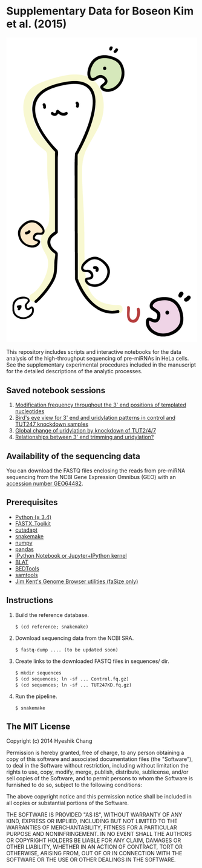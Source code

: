 # Supplementary Data for Boseon Kim et al. (2015)

![Logo image](https://raw.githubusercontent.com/hyeshik/bskim-2015-pre-miRNA/master/images/uridylating-tuts.png)   

This repository includes scripts and interactive notebooks for the data analysis of the high-throughput
sequencing of pre-miRNAs in HeLa cells. See the supplementary experimental procedures included in the
manuscript for the detailed descriptions of the analytic processes.


## Saved notebook sessions

1. [Modification frequency throughout the 3' end positions of templated nucleotides](http://nbviewer.ipython.org/github/hyeshik/bskim-2015-pre-miRNA/blob/master/notes/plot-modifications-endpos-frequency-circles.ipynb)
1. [Bird's eye view for 3' end and uridylation patterns in control and TUT247 knockdown samples](http://nbviewer.ipython.org/github/hyeshik/bskim-2015-pre-miRNA/blob/master/notes/plot-uridylation-rate-change-by-position.ipynb)
1. [Global change of uridylation by knockdown of TUT2/4/7](http://nbviewer.ipython.org/github/hyeshik/bskim-2015-pre-miRNA/blob/master/notes/plot-global-uridylation-changes.ipynb)
1. [Relationships between 3' end trimming and uridylation?](http://nbviewer.ipython.org/github/hyeshik/bskim-2015-pre-miRNA/blob/master/notes/plot-trimming-and-uridylation.ipynb)

## Availability of the sequencing data

You can download the FASTQ files enclosing the reads from pre-miRNA sequencing
from the NCBI Gene Expression Omnibus (GEO) with an
[accession number GEO64482](http://www.ncbi.nlm.nih.gov/geo/query/acc.cgi?acc=GSE64482).

## Prerequisites

* [Python (≥ 3.4)](https://www.python.org)
* [FASTX_Toolkit](http://hannonlab.cshl.edu/fastx_toolkit/)
* [cutadapt](https://code.google.com/p/cutadapt/)
* [snakemake](https://bitbucket.org/johanneskoester/snakemake)
* [numpy](http://www.numpy.org)
* [pandas](http://pandas.pydata.org)
* [IPython Notebook or Jupyter+IPython kernel](http://ipython.org)
* [BLAT](https://genome.ucsc.edu/FAQ/FAQblat.html)
* [BEDTools](https://github.com/arq5x/bedtools2)
* [samtools](http://www.htslib.org)
* [Jim Kent's Genome Browser utilities (faSize only)](https://genome.ucsc.edu/util.html)

## Instructions

1. Build the reference database.

   ```
   $ (cd reference; snakemake)
   ```

1. Download sequencing data from the NCBI SRA.

   ```
   $ fastq-dump .... (to be updated soon)
   ```

1. Create links to the downloaded FASTQ files in sequences/ dir.
 
   ```
   $ mkdir sequences
   $ (cd sequences; ln -sf ... Control.fq.gz)
   $ (cd sequences; ln -sf ... TUT247KD.fq.gz)
   ```

1. Run the pipeline.

   ```
   $ snakemake
   ```


## The MIT License

Copyright (c) 2014 Hyeshik Chang

Permission is hereby granted, free of charge, to any person obtaining a copy
of this software and associated documentation files (the "Software"), to deal
in the Software without restriction, including without limitation the rights
to use, copy, modify, merge, publish, distribute, sublicense, and/or sell
copies of the Software, and to permit persons to whom the Software is
furnished to do so, subject to the following conditions:

The above copyright notice and this permission notice shall be included in
all copies or substantial portions of the Software.

THE SOFTWARE IS PROVIDED "AS IS", WITHOUT WARRANTY OF ANY KIND, EXPRESS OR
IMPLIED, INCLUDING BUT NOT LIMITED TO THE WARRANTIES OF MERCHANTABILITY,
FITNESS FOR A PARTICULAR PURPOSE AND NONINFRINGEMENT. IN NO EVENT SHALL THE
AUTHORS OR COPYRIGHT HOLDERS BE LIABLE FOR ANY CLAIM, DAMAGES OR OTHER
LIABILITY, WHETHER IN AN ACTION OF CONTRACT, TORT OR OTHERWISE, ARISING FROM,
OUT OF OR IN CONNECTION WITH THE SOFTWARE OR THE USE OR OTHER DEALINGS IN
THE SOFTWARE.
